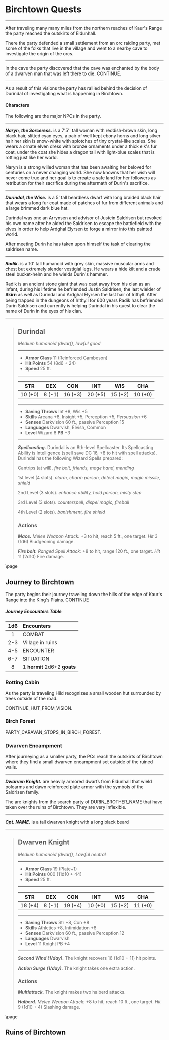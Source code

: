 # Birchtown Quests
___
After traveling many many miles from the northern reaches of Kaur's Range the party reached the outskirts of Eldunhall. 

There the party defended a small settlement from an orc raiding party, met some of the folks that live in the village and went to a nearby cave to investigate the origin of the orcs.
___
In the cave the party discovered that the cave was enchanted by the body of a dwarven man that was left there to die. CONTINUE.

___
As a result of this visions the party has rallied behind the decision of Durindal of investigating what is happening in Birchtown.

#### Characters
The following are the major NPCs in the party.
___
***Naryn, the Sorceress.***
is a 7'5'' tall woman with reddish-brown skin, long black hair, slitted cyan eyes,  a pair of well kept ebony horns and long silver hair her skin is snow-white with splotches of tiny crystal-like scales. She wears a ornate elven dress with bronze ornaments under a thick elk's fur coat, under the coat she hides a dragon tail with light-blue scales that is rotting just like her world.

Naryn is a strong willed woman that has been awaiting her beloved for centuries on a never changing world. She now knowns that her wish will never come true and her goal is to create a safe land for her followers as retribution for their sacrifice during the aftermath of Durin's sacrifice.

___
***Durindal, the Wise.*** is a 5' tall beardless dwarf with long braided black hair that wears a long fur coat made of patches of fur from different animals and a large brimmed dark blue hat.

Durindal was one an Arrynsen and advisor of Justein Saldrisen but revoked his own name after he aided the Saldrisen to escape the battlefield with the elves in order to help Ardghal Elyrsen to forge a mirror into this painted world.

After meeting Durin he has taken upon himself the task of clearing the saldrisen name.

___
***Radik.*** is a 10' tall humanoid with grey skin, massive muscular arms and chest but extremely slender vestigial legs. He wears a hide kilt and a crude steel bucket-helm and he wields Durin's hammer.

Radik is an ancient stone giant that was cast away from his clan as an infant, during his lifetime he befriended Justin Saldrisen, the last wielder of **Skirn** as well as Durindal and Ardghal Elyrsen the last hair of Irithyll. After being trapped in the dungeons of Irithyll for 600 years Radik has befriended Durin Saldrisen and currently is helping Durindal in his quest to clear the name of Durin in the eyes of his clan.

___
> ## Durindal
>*Medium humanoid (dwarf), lawful good*
> ___
> - **Armor Class** 11 (Reinforced Gambeson)
> - **Hit Points** 54 (8d6 + 24)
> - **Speed** 25 ft.
>___
>|   STR   |   DEX   |   CON   |   INT   |   WIS   |   CHA   |
>|:-------:|:-------:|:-------:|:-------:|:-------:|:-------:|
>| 10 (+0) |  8 (-1) | 16 (+3) | 20 (+5) | 15 (+2) | 10 (+0) |
>___
> - **Saving Throws** Int +8, Wis +5
> - **Skills** Arcana +8, Insight +5, Perception +5, *Persuasion* +6
> - **Senses** Darkvision 60 ft., passive Perception 15
> - **Languages** Dwarvish, Elvish, Common
> - **Level** Wizard 8 **PB** +3
> ___
> ***Spellcasting.*** Durindal is an 8th-level Spellcaster. Its Spellcasting Ability is Intelligence (spell save DC 16, +8 to hit with spell attacks). Durindal has the following Wizard Spells prepared:
>
> Cantrips (at will). *fire bolt, friends, mage hand, mending*
>
> 1st level (4 slots). *alarm, charm person, detect magic, magic missile, shield*
>
> 2nd Level (3 slots). *enhance ability, hold person, misty step*
>
> 3rd Level (3 slots). *counterspell, dispel magic, fireball*
>
> 4th Level (2 slots). *banishment, fire shield*
>
>
> ### Actions
> ***Mace.*** *Melee Weapon Attack:* +3 to hit, reach 5 ft., one target. *Hit* 3 (1d6) Bludgeoning damage. 
>
> ***Fire bolt.*** *Ranged Spell Attack:* +8 to hit, range 120 ft., one target. *Hit* 11 (2d10) Fire damage. 


\page


## Journey to Birchtown
The party begins their journey traveling down the hills of the edge of Kaur's Range into the King's Plains. CONTINUE

##### Journey Encounters Table
| 1d6 | Encounters |
|:---:|:-----------|
|  1  | COMBAT |
| 2-3 | Village in ruins |
| 4-5 | ENCOUNTER |
| 6-7 | SITUATION |
|  8  | 1 **hermit** 2d6+2 **goats** |

### Rotting Cabin
As the party is traveling Hild recognizes a small wooden hut surrounded by trees outside of the road.

CONTINUE_HUT_FROM_VISION.

### Birch Forest
PARTY_CARAVAN_STOPS_IN_BIRCH_FOREST.

### Dwarven Encampment
After journeying as a smaller party, the PCs reach the outskirts of Birchtown where they find a small dwarven encampment set outside of the ruined walls.



___
***Dwarven Knight.*** are heavily armored dwarfs from Eldunhall that wield polearms and dawn reinforced plate armor with the symbols of the Saldrisen family.

The are knights from the search party of DURIN_BROTHER_NAME that have taken over the ruins of Birchtown. They are very inflexible.

___
***Cpt. NAME.*** is a tall dwarven knight with a long black beard

___
> ## Dwarven Knight
>*Medium humanoid (dwarf), Lawful neutral*
> ___
> - **Armor Class** 19 (Plate+1)
> - **Hit Points** 000 (11d10 + 44)
> - **Speed** 25 ft.
>___
>|   STR   |   DEX   |   CON   |   INT   |   WIS   |   CHA   |
>|:-------:|:-------:|:-------:|:-------:|:-------:|:-------:|
>| 18 (+4) |  8 (-1) | 19 (+4) | 10 (+0) | 15 (+2) | 11 (+0) |
>___
> - **Saving Throws** Str +8, Con +8
> - **Skills** Athletics +8, Intimidation +8
> - **Senses** Darkvision 60 ft., passive Perception 12
> - **Languages** Dwarvish
> - **Level** 11 Knight PB +4
> ___
> ***Second Wind (1/day).*** The knight recovers 16 (1d10 + 11) hit points.
> 
> ***Action Surge (1/day).*** The knight takes one extra action. 
>
> ### Actions
> ***Multiattack.*** The knight makes two halberd attacks.
>
> ***Halberd.*** *Melee Weapon Attack:* +8 to hit, reach 10 ft., one target. *Hit* 9 (1d10 + 4) Slashing damage. 
>

\page


## Ruins of Birchtown